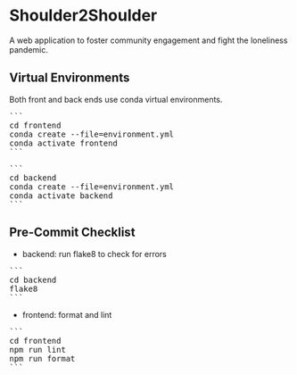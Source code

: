 # Shoulder2Shoulder

A web application to foster community engagement and fight the loneliness pandemic.

## Virtual Environments

Both front and back ends use conda virtual environments.

<pre>
```
cd frontend
conda create --file=environment.yml
conda activate frontend
```
</pre>

<pre>
```
cd backend
conda create --file=environment.yml
conda activate backend
```
</pre>

## Pre-Commit Checklist

- backend: run flake8 to check for errors

<pre>
```
cd backend
flake8
```
</pre>

- frontend: format and lint

<pre>
```
cd frontend
npm run lint
npm run format
```
</pre>
